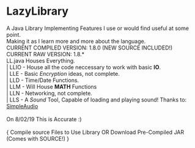 # LazyLibrary
A Java Library Implementing Features I use or would find useful at some point.<br/>
Making it as I learn more and more about the language.<br/>
CURRENT COMPILED VERSION: 1.8.0 (NEW SOURCE INCLUDED!)<br/>
CURRENT RAW      VERSION: 1.8.\*<br/>
LL.java Houses Everything.<br/>
 | LLIO - House all the code neccessary to work with basic **IO**.<br/>
 | LLE  - Basic *Encryption* ideas, not complete. <br/>
 | LLD  - Time/Date Functions. <br/>
 | LLM  - Will House **MATH** Functions <br/>
 | LLN  - Networking, not complete. <br/>
 | LLS  -  A *Sound* Tool, Capable of loading and playing sound! Thanks to: <a href="https://github.com/RalleYTN/SimpleAudio/wiki/Playing-audio">SimpleAudio</a>  <br/>       
On 8/02/19 This is Accurate :)<br/>
<br/>
{ Compile source Files to Use Library OR Download Pre-Compiled JAR (Comes with SOURCE!) }<br/>
